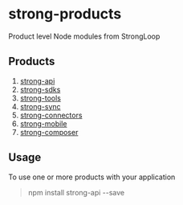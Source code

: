 # strong-products

Product level Node modules from StrongLoop

## Products
1. [strong-api](strong-api)
2. [strong-sdks](stron-sdks)
3. [strong-tools](strong-tools)
4. [strong-sync](strong-sync)
5. [strong-connectors](strong-connectors)
6. [strong-mobile](strong-mobile)
7. [strong-composer](strong-composer)

## Usage

To use one or more products with your application

> npm install strong-api --save
